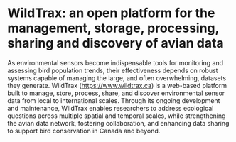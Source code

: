 # WildTrax: an open platform for the management, storage, processing, sharing and discovery of avian data

As environmental sensors become indispensable tools for monitoring and assessing bird population trends, their effectiveness depends on robust systems capable of managing the large, and often overwhelming, datasets they generate. WildTrax (https://www.wildtrax.ca) is a web-based platform built to manage, store, process, share, and discover environmental sensor data from local to international scales. Through its ongoing development and maintenance, WildTrax enables researchers to address ecological questions across multiple spatial and temporal scales, while strengthening the avian data network, fostering collaboration, and enhancing data sharing to support bird conservation in Canada and beyond.
